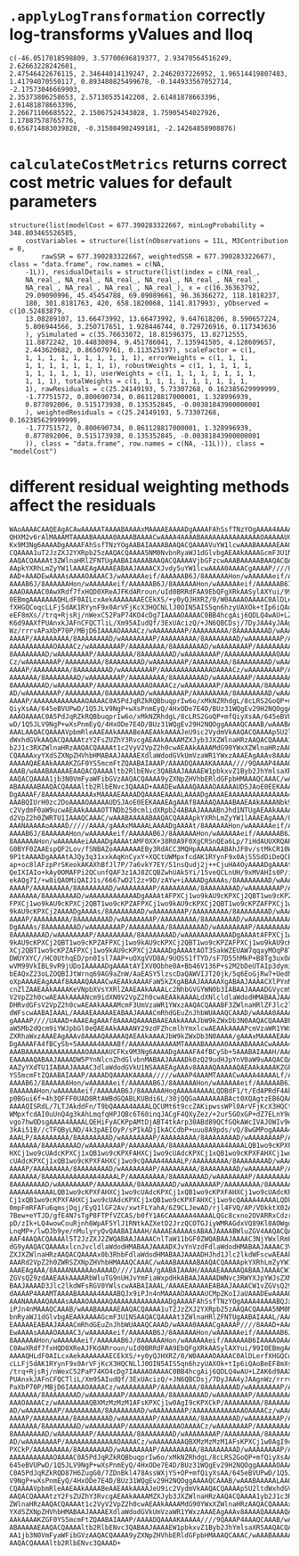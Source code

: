 # `.applyLogTransformation` correctly log-transforms yValues and lloq

    c(-46.0517018598809, 3.57700696819377, 2.93470564516249, 2.62663228242601, 
    2.47546422676115, 2.34644014139247, 2.2462037226952, 1.96514419807483, 
    1.41794070550117, 0.893480825499678, -0.144933567052714, -2.17573046669903, 
    2.35373806258653, 2.57130535142208, 2.61481878663396, 2.61481878663396, 
    2.26671106685522, 2.15067524343028, 1.75905454027926, 1.17887578765776, 
    0.656714883039828, -0.315084902499181, -2.14264858908876)

# `calculateCostMetrics` returns correct cost metric values for default parameters

    structure(list(modelCost = 677.390283322667, minLogProbability = 348.803465526585, 
        costVariables = structure(list(nObservations = 11L, M3Contribution = 0, 
            rawSSR = 677.390283322667, weightedSSR = 677.390283322667), class = "data.frame", row.names = c(NA, 
        -1L)), residualDetails = structure(list(index = c(NA_real_, 
        NA_real_, NA_real_, NA_real_, NA_real_, NA_real_, NA_real_, 
        NA_real_, NA_real_, NA_real_, NA_real_), x = c(16.36363792, 
        29.09090996, 45.45454788, 69.09089661, 96.36366272, 118.1818237, 
        180, 301.8181763, 420, 658.1820068, 1141.817993), yObserved = c(10.52483879, 
        13.08289107, 13.66473992, 13.66473992, 9.647618206, 8.590657224, 
        5.806944566, 3.250717651, 1.928446744, 0.729726916, 0.117343636
        ), ySimulated = c(35.76633072, 18.81596375, 13.82712555, 
        11.8872242, 10.44830894, 9.451786041, 7.135941505, 4.128609657, 
        2.443620682, 0.865079761, 0.113525197), scaleFactor = c(1, 
        1, 1, 1, 1, 1, 1, 1, 1, 1, 1), errorWeights = c(1, 1, 1, 
        1, 1, 1, 1, 1, 1, 1, 1), robustWeights = c(1, 1, 1, 1, 1, 
        1, 1, 1, 1, 1, 1), userWeights = c(1, 1, 1, 1, 1, 1, 1, 1, 
        1, 1, 1), totalWeights = c(1, 1, 1, 1, 1, 1, 1, 1, 1, 1, 
        1), rawResiduals = c(25.24149193, 5.73307268, 0.162385629999999, 
        -1.77751572, 0.800690734, 0.861128817000001, 1.328996939, 
        0.877892006, 0.515173938, 0.135352845, -0.00381843900000001
        ), weightedResiduals = c(25.24149193, 5.73307268, 0.162385629999999, 
        -1.77751572, 0.800690734, 0.861128817000001, 1.328996939, 
        0.877892006, 0.515173938, 0.135352845, -0.00381843900000001
        )), class = "data.frame", row.names = c(NA, -11L))), class = "modelCost")

# different residual weighting methods affect the residuals

    WAoAAAACAAQEAgACAwAAAAATAAAABAAAAxMAAAAEAAAADgAAAAFAhSsfTNzYOgAAAA4AAAAB
    QHXM2v6rAlMAAAMTAAAABAAAAA0AAAABAAAACwAAAA4AAAABAAAAAAAAAAAAAAAOAAAAAUCF
    Kx9M3Ng6AAAADgAAAAFAhSsfTNzYOgAABAIAAAABAAQACQAAAAVuYW1lcwAAABAAAAAEAAQA
    CQAAAA1uT2JzZXJ2YXRpb25zAAQACQAAAA5NM0NvbnRyaWJ1dGlvbgAEAAkAAAAGcmF3U1NS
    AAQACQAAAAt3ZWlnaHRlZFNTUgAABAIAAAABAAQACQAAAAVjbGFzcwAAABAAAAABAAQACQAA
    AApkYXRhLmZyYW1lAAAEAgAAAAEABAAJAAAACXJvdy5uYW1lcwAAAA0AAAACgAAAAP////8A
    AAD+AAADEwAAAAsAAAAOAAAAC3/wAAAAAAeif/AAAAAAB6J/8AAAAAAHon/wAAAAAAeif/AA
    AAAAB6J/8AAAAAAHon/wAAAAAAeif/AAAAAAB6J/8AAAAAAHon/wAAAAAAeif/AAAAAAB6IA
    AAAOAAAAC0AwXRdf7fxHQD0XReAJFKdARroun/uId0BRRdFAA9EbQFgXRkAASylAXYui/99I
    0EBmgAAAAAAAQHLdF0AILcxAekAAAAAAAECEkXS/+y0yQJHXRZ/0/W0AAAAOAAAAC0AlDLer
    fXHGQCoqcLLFj5dAK1RYynF9x0ArVFjKcX3HQCNLlJ0OIN5AIS5qn6hzyUAXOk+tIp6iQAoB
    eEF8mXs//trq+RjsRj/nWexC52PaP74KO4cDg7IAAAAOAAAAC0BB4hcgAij6QDLQ4wAU+LZA
    K6d9AAXfPUAnxkJAFnCFQCTliL/Xm95AIudQf/3ExUAcizQ/+JN6QBCDsj/7DyJAA4yJAAgn
    Wz/rrrvAPaXbP70P/MBjD6IAAAAOAAAACz/wAAAAAAAAP/AAAAAAAAA/8AAAAAAAAD/wAAAA
    AAAAP/AAAAAAAAA/8AAAAAAAAD/wAAAAAAAAP/AAAAAAAAA/8AAAAAAAAD/wAAAAAAAAP/AA
    AAAAAAAAAAAOAAAACz/wAAAAAAAAP/AAAAAAAAA/8AAAAAAAAD/wAAAAAAAAP/AAAAAAAAA/
    8AAAAAAAAD/wAAAAAAAAP/AAAAAAAAA/8AAAAAAAAD/wAAAAAAAAP/AAAAAAAAAAAAAOAAAA
    Cz/wAAAAAAAAP/AAAAAAAAA/8AAAAAAAAD/wAAAAAAAAP/AAAAAAAAA/8AAAAAAAAD/wAAAA
    AAAAP/AAAAAAAAA/8AAAAAAAAD/wAAAAAAAAP/AAAAAAAAAAAAAOAAAACz/wAAAAAAAAP/AA
    AAAAAAA/8AAAAAAAAD/wAAAAAAAAP/AAAAAAAAA/8AAAAAAAAD/wAAAAAAAAP/AAAAAAAAA/
    8AAAAAAAAD/wAAAAAAAAP/AAAAAAAAAAAAAOAAAACz/wAAAAAAAAP/AAAAAAAAA/8AAAAAAA
    AD/wAAAAAAAAP/AAAAAAAAA/8AAAAAAAAD/wAAAAAAAAP/AAAAAAAAA/8AAAAAAAAD/wAAAA
    AAAAP/AAAAAAAAAAAAAOAAAAC0A5PdJqRZkRQBbuqprIw6o/xMkNZRhdgL/8cLRS2GoQP+mf
    QiyXsAA/645eBVUPwD/1Q5JLV9NgP+wXsPnmEyQ/4HxODe7E4D/BUz31WQgEv29H2NQOggAA
    AAAOAAAAC0A5PdJqRZkRQBbuqprIw6o/xMkNZRhdgL/8cLRS2GoQP+mfQiyXsAA/645eBVUP
    wD/1Q5JLV9NgP+wXsPnmEyQ/4HxODe7E4D/BUz31WQgEv29H2NQOggAAAAQCAAAB/wAAABAA
    AAALAAQACQAAAAVpbmRleAAEAAkAAAABeAAEAAkAAAAJeU9ic2VydmVkAAQACQAAAAp5U2lt
    dWxhdGVkAAQACQAAAAtzY2FsZUZhY3RvcgAEAAkAAAAMZXJyb3JXZWlnaHRzAAQACQAAAA1y
    b2J1c3RXZWlnaHRzAAQACQAAAAt1c2VyV2VpZ2h0cwAEAAkAAAAMdG90YWxXZWlnaHRzAAQA
    CQAAAAxyYXdSZXNpZHVhbHMABAAJAAAAEXdlaWdodGVkUmVzaWR1YWxzAAAEAgAAAv8AAAAQ
    AAAAAQAEAAkAAAAKZGF0YS5mcmFtZQAABAIAAAP/AAAADQAAAAKAAAAA////9QAAAP4AAAQC
    AAAB/wAAABAAAAAEAAQACQAAAAltb2RlbENvc3QABAAJAAAAEW1pbkxvZ1Byb2JhYmlsaXR5
    AAQACQAAAA1jb3N0VmFyaWFibGVzAAQACQAAAA9yZXNpZHVhbERldGFpbHMAAAQCAAAC/wAA
    ABAAAAABAAQACQAAAAltb2RlbENvc3QAAAD+AAADEwAAAAQAAAAOAAAAAUDSJAoE0EEKAAAA
    DgAAAAF/8AAAAAAAAAAAAxMAAAAEAAAADQAAAAEAAAALAAAADgAAAAEAAAAAAAAAAAAAAA4A
    AAABQIUrH0zc2DoAAAAOAAAAAUDSJAoE0EEKAAAEAgAAAf8AAAAQAAAABAAEAAkAAAANbk9i
    c2VydmF0aW9ucwAEAAkAAAAOTTNDb250cmlidXRpb24ABAAJAAAABnJhd1NTUgAEAAkAAAAL
    d2VpZ2h0ZWRTU1IAAAQCAAAC/wAAABAAAAABAAQACQAAAApkYXRhLmZyYW1lAAAEAgAAA/8A
    AAANAAAAAoAAAAD/////AAAA/gAAAxMAAAALAAAADgAAAAt/8AAAAAAHon/wAAAAAAeif/AA
    AAAAB6J/8AAAAAAHon/wAAAAAAeif/AAAAAAB6J/8AAAAAAHon/wAAAAAAeif/AAAAAAB6J/
    8AAAAAAHon/wAAAAAAeiAAAADgAAAAtAMF0XX+38R0A9F0XgCRSnQEa6Lp/7iHdAUUXRQAPR
    G0BYF0ZAAEspQF2Lov/fSNBAZoAAAAAAAEBy3RdACC3MQHpAAAAAAABAhJF0v/stMkCR10Wf
    9P1tAAAADgAAAAtAJQy3q31xxkAqKnCyxY+XQCtUWMpxfcdAK1RYynF9x0AjS5SdDiDeQCEu
    ap+oc8lAFzpPrSKeokAKAXhBfJl7P/7a6vkY7EY/51nsQudj2j++CjuHA4OyAAAADgAAAAtA
    QeIXIAIo+kAy0OMAFPi2QCunfQAF3z1AJ8ZCQBZwhUAk5Yi/15veQCLnUH/9xMVAHIs0P/iT
    ekAQg7I/+w8iQAOMiQAIJ1s/6667wD2l2z+9D/zAYw+iAAAADgAAAAs/8AAAAAAAAD/wAAAA
    AAAAP/AAAAAAAAA/8AAAAAAAAD/wAAAAAAAAP/AAAAAAAAA/8AAAAAAAAD/wAAAAAAAAP/AA
    AAAAAAA/8AAAAAAAAD/wAAAAAAAAAAAADgAAAAtAFPXCj1wo9kAU9cKPXCj2QBT1wo9cKPZA
    FPXCj1wo9kAU9cKPXCj2QBT1wo9cKPZAFPXCj1wo9kAU9cKPXCj2QBT1wo9cKPZAFPXCj1wo
    9kAU9cKPXCj2AAAADgAAAAs/8AAAAAAAAD/wAAAAAAAAP/AAAAAAAAA/8AAAAAAAAD/wAAAA
    AAAAP/AAAAAAAAA/8AAAAAAAAD/wAAAAAAAAP/AAAAAAAAA/8AAAAAAAAD/wAAAAAAAAAAAA
    DgAAAAs/8AAAAAAAAD/wAAAAAAAAP/AAAAAAAAA/8AAAAAAAAD/wAAAAAAAAP/AAAAAAAAA/
    8AAAAAAAAD/wAAAAAAAAP/AAAAAAAAA/8AAAAAAAAD/wAAAAAAAAAAAADgAAAAtAFPXCj1wo
    9kAU9cKPXCj2QBT1wo9cKPZAFPXCj1wo9kAU9cKPXCj2QBT1wo9cKPZAFPXCj1wo9kAU9cKP
    XCj2QBT1wo9cKPZAFPXCj1wo9kAU9cKPXCj2AAAADgAAAAtAOT3SakWZEUAW7qqayMOqP8TJ
    DWUYXYC//HC0UthqED/pn0Isl7AAP+uOXgVVD8A/9UOSS1fTYD/sF7D55hMkP+B8Tg3uxOA/
    wVM99VkIBL9vR9jUDoIAAAAADgAAAAtAYIXV0Obhe0A+Bb46V136P+s2M2bDeUTAIp3dymi7
    bEAQxZ23oLZOQBIJtWrnq69AG9aZnW/AaEASY5lzscDaQAWVIJT20jk/5q6EoGjRw7+Uedh8
    oXpAAAAEAgAAAf8AAAAQAAAACwAEAAkAAAAFaW5kZXgABAAJAAAAAXgABAAJAAAACXlPYnNl
    cnZlZAAEAAkAAAAKeVNpbXVsYXRlZAAEAAkAAAALc2NhbGVGYWN0b3IABAAJAAAADGVycm9y
    V2VpZ2h0cwAEAAkAAAANcm9idXN0V2VpZ2h0cwAEAAkAAAALdXNlcldlaWdodHMABAAJAAAA
    DHRvdGFsV2VpZ2h0cwAEAAkAAAAMcmF3UmVzaWR1YWxzAAQACQAAABF3ZWlnaHRlZFJlc2lk
    dWFscwAABAIAAAL/AAAAEAAAAAEABAAJAAAACmRhdGEuZnJhbWUAAAQCAAAD/wAAAA0AAAAC
    gAAAAP////UAAAD+AAAEAgAAAf8AAAAQAAAABAAEAAkAAAAJbW9kZWxDb3N0AAQACQAAABFt
    aW5Mb2dQcm9iYWJpbGl0eQAEAAkAAAANY29zdFZhcmlhYmxlcwAEAAkAAAAPcmVzaWR1YWxE
    ZXRhaWxzAAAEAgAAAv8AAAAQAAAAAQAEAAkAAAAJbW9kZWxDb3N0AAAA/gAAAxMAAAAEAAAA
    DgAAAAFA4fBCySb+5AAAAA4AAAABf/AAAAAAAAAAAAMTAAAABAAAAA0AAAABAAAACwAAAA4A
    AAABAAAAAAAAAAAAAAAOAAAAAUCFKx9M3Ng6AAAADgAAAAFA4fBCySb+5AAABAIAAAH/AAAA
    EAAAAAQABAAJAAAADW5PYnNlcnZhdGlvbnMABAAJAAAADk0zQ29udHJpYnV0aW9uAAQACQAA
    AAZyYXdTU1IABAAJAAAAC3dlaWdodGVkU1NSAAAEAgAAAv8AAAAQAAAAAQAEAAkAAAAKZGF0
    YS5mcmFtZQAABAIAAAP/AAAADQAAAAKAAAAA/////wAAAP4AAAMTAAAACwAAAA4AAAALf/AA
    AAAAB6J/8AAAAAAHon/wAAAAAAeif/AAAAAAB6J/8AAAAAAHon/wAAAAAAeif/AAAAAAB6J/
    8AAAAAAHon/wAAAAAAeif/AAAAAAB6J/8AAAAAAHogAAAA4AAAALQDBdF1/t/EdAPRdF4AkU
    p0BGui6f+4h3QFFF0UAD0RtAWBdGQABLKUBdi6L/30jQQGaAAAAAAABAct0XQAgtzEB6QAAA
    AAAAQISRdL/7LTJAkddFn/T9bQAAAA4AAAALQCUMt6t9ccZAKipwssWPl0ArVFjKcX3HQCtU
    WMpxfcdAI0uUnQ4g3kAhLmqfqHPJQBc6T60inqJACgF4QXyZez/+2ur5GOxGP+dZ7ELnY9o/
    vgo7hwODsgAAAA4AAAALQEHiFyACKPpAMtDjABT4tkArp30ABd89QCfGQkAWcIVAJOWIv9eb
    3kAi51B//cTFQByLND/4k3pAEIOyP/sPIkADjIkACCdbP+uuu8A9pds/vQ/8wGMPogAAAA4A
    AAALP/AAAAAAAAA/8AAAAAAAAD/wAAAAAAAAP/AAAAAAAAA/8AAAAAAAAD/wAAAAAAAAP/AA
    AAAAAAA/8AAAAAAAAD/wAAAAAAAAP/AAAAAAAAA/8AAAAAAAAAAAAA4AAAALQB1wo9cKPXFA
    HXCj1wo9cUAdcKPXCj1xQB1wo9cKPXFAHXCj1wo9cUAdcKPXCj1xQB1wo9cKPXFAHXCj1wo9
    cUAdcKPXCj1xQB1wo9cKPXFAHXCj1wo9cQAAAA4AAAALP/AAAAAAAAA/8AAAAAAAAD/wAAAA
    AAAAP/AAAAAAAAA/8AAAAAAAAD/wAAAAAAAAP/AAAAAAAAA/8AAAAAAAAD/wAAAAAAAAP/AA
    AAAAAAA/8AAAAAAAAAAAAA4AAAALP/AAAAAAAAA/8AAAAAAAAD/wAAAAAAAAP/AAAAAAAAA/
    8AAAAAAAAD/wAAAAAAAAP/AAAAAAAAA/8AAAAAAAAD/wAAAAAAAAP/AAAAAAAAA/8AAAAAAA
    AAAAAA4AAAALQB1wo9cKPXFAHXCj1wo9cUAdcKPXCj1xQB1wo9cKPXFAHXCj1wo9cUAdcKPX
    Cj1xQB1wo9cKPXFAHXCj1wo9cUAdcKPXCj1xQB1wo9cKPXFAHXCj1wo9cQAAAA4AAAALQDk9
    0mpFmRFAFu6qmsjDqj/EyQ1lGF2Av/xwtFLYahA/6Z9CLJewAD/rjl4FVQ/AP/VDkktX02A/
    7Bew+eYTJD/gfE4N7sTgP8FTPfVZCAS/b0fY1A6CAAAAAA4AAAALQGc8cxno2OVARRxCdzrW
    pD/zIk+LQ4wowCouRjnh6WpAF5YlJ1RNtkAZXetD2JrzQCOTGJiyWMRAGdxVQ89Kl0AOWgdb
    LnqMP+/lwDJb9ye/nMulyryQvQAABAIAAAH/AAAAEAAAAAsABAAJAAAABWluZGV4AAQACQAA
    AAF4AAQACQAAAAl5T2JzZXJ2ZWQABAAJAAAACnlTaW11bGF0ZWQABAAJAAAAC3NjYWxlRmFj
    dG9yAAQACQAAAAxlcnJvcldlaWdodHMABAAJAAAADXJvYnVzdFdlaWdodHMABAAJAAAAC3Vz
    ZXJXZWlnaHRzAAQACQAAAAx0b3RhbFdlaWdodHMABAAJAAAADHJhd1Jlc2lkdWFscwAEAAkA
    AAARd2VpZ2h0ZWRSZXNpZHVhbHMAAAQCAAAC/wAAABAAAAABAAQACQAAAApkYXRhLmZyYW1l
    AAAEAgAAA/8AAAANAAAAAoAAAAD////1AAAA/gAABAIAAAH/AAAAEAAAAAQABAAJAAAACW1v
    ZGVsQ29zdAAEAAkAAAARbWluTG9nUHJvYmFiaWxpdHkABAAJAAAADWNvc3RWYXJpYWJsZXMA
    BAAJAAAAD3Jlc2lkdWFsRGV0YWlscwAABAIAAAL/AAAAEAAAAAEABAAJAAAACW1vZGVsQ29z
    dAAAAP4AAAMTAAAABAAAAA4AAAABQJx9iPJn4nMAAAAOAAAAAUCMpZKoIJaUAAADEwAAAAQA
    AAANAAAAAQAAAAsAAAAOAAAAAQAAAAAAAAAAAAAADgAAAAFAhSsfTNzYOgAAAA4AAAABQJx9
    iPJn4nMAAAQCAAAB/wAAABAAAAAEAAQACQAAAA1uT2JzZXJ2YXRpb25zAAQACQAAAA5NM0Nv
    bnRyaWJ1dGlvbgAEAAkAAAAGcmF3U1NSAAQACQAAAAt3ZWlnaHRlZFNTUgAABAIAAAL/AAAA
    EAAAAAEABAAJAAAACmRhdGEuZnJhbWUAAAQCAAAD/wAAAA0AAAACgAAAAP////8AAAD+AAAD
    EwAAAAsAAAAOAAAAC3/wAAAAAAeif/AAAAAAB6J/8AAAAAAHon/wAAAAAAeif/AAAAAAB6J/
    8AAAAAAHon/wAAAAAAeif/AAAAAAB6J/8AAAAAAHon/wAAAAAAeif/AAAAAAB6IAAAAOAAAA
    C0AwXRdf7fxHQD0XReAJFKdARroun/uId0BRRdFAA9EbQFgXRkAASylAXYui/99I0EBmgAAA
    AAAAQHLdF0AILcxAekAAAAAAAECEkXS/+y0yQJHXRZ/0/W0AAAAOAAAAC0AlDLerfXHGQCoq
    cLLFj5dAK1RYynF9x0ArVFjKcX3HQCNLlJ0OIN5AIS5qn6hzyUAXOk+tIp6iQAoBeEF8mXs/
    /trq+RjsRj/nWexC52PaP74KO4cDg7IAAAAOAAAAC0BB4hcgAij6QDLQ4wAU+LZAK6d9AAXf
    PUAnxkJAFnCFQCTliL/Xm95AIudQf/3ExUAcizQ/+JN6QBCDsj/7DyJAA4yJAAgnWz/rrrvA
    PaXbP70P/MBjD6IAAAAOAAAACz/wAAAAAAAAP/AAAAAAAAA/8AAAAAAAAD/wAAAAAAAAP/AA
    AAAAAAA/8AAAAAAAAD/wAAAAAAAAP/AAAAAAAAA/8AAAAAAAAD/wAAAAAAAAP/AAAAAAAAAA
    AAAOAAAACz/wAAAAAAAAQBXMzMzMzM1AFsKPXCj1w0AgI9cKPXCkP/AAAAAAAAA/8AAAAAAA
    AD/wAAAAAAAAP/AAAAAAAAA/8AAAAAAAAD/wAAAAAAAAP/AAAAAAAAAAAAAOAAAACz/wAAAA
    AAAAP/AAAAAAAAA/8AAAAAAAAD/wAAAAAAAAP/AAAAAAAAA/8AAAAAAAAD/wAAAAAAAAP/AA
    AAAAAAA/8AAAAAAAAD/wAAAAAAAAP/AAAAAAAAAAAAAOAAAACz/wAAAAAAAAP/AAAAAAAAA/
    8AAAAAAAAD/wAAAAAAAAP/AAAAAAAAA/8AAAAAAAAD/wAAAAAAAAP/AAAAAAAAA/8AAAAAAA
    AD/wAAAAAAAAP/AAAAAAAAAAAAAOAAAACz/wAAAAAAAAQBXMzMzMzM1AFsKPXCj1w0AgI9cK
    PXCkP/AAAAAAAAA/8AAAAAAAAD/wAAAAAAAAP/AAAAAAAAA/8AAAAAAAAD/wAAAAAAAAP/AA
    AAAAAAAAAAAOAAAAC0A5PdJqRZkRQBbuqprIw6o/xMkNZRhdgL/8cLRS2GoQP+mfQiyXsAA/
    645eBVUPwD/1Q5JLV9NgP+wXsPnmEyQ/4HxODe7E4D/BUz31WQgEv29H2NQOggAAAAAOAAAA
    C0A5PdJqRZkRQD87H6ZugG0/7ZDnBkl478AssWXjYS+OP+mfQiyXsAA/645eBVUPwD/1Q5JL
    V9NgP+wXsPnmEyQ/4HxODe7E4D/BUz31WQgEv29H2NQOggAAAAQCAAAB/wAAABAAAAALAAQA
    CQAAAAVpbmRleAAEAAkAAAABeAAEAAkAAAAJeU9ic2VydmVkAAQACQAAAAp5U2ltdWxhdGVk
    AAQACQAAAAtzY2FsZUZhY3RvcgAEAAkAAAAMZXJyb3JXZWlnaHRzAAQACQAAAA1yb2J1c3RX
    ZWlnaHRzAAQACQAAAAt1c2VyV2VpZ2h0cwAEAAkAAAAMdG90YWxXZWlnaHRzAAQACQAAAAxy
    YXdSZXNpZHVhbHMABAAJAAAAEXdlaWdodGVkUmVzaWR1YWxzAAAEAgAAAv8AAAAQAAAAAQAE
    AAkAAAAKZGF0YS5mcmFtZQAABAIAAAP/AAAADQAAAAKAAAAA////9QAAAP4AAAQCAAAB/wAA
    ABAAAAAEAAQACQAAAAltb2RlbENvc3QABAAJAAAAEW1pbkxvZ1Byb2JhYmlsaXR5AAQACQAA
    AA1jb3N0VmFyaWFibGVzAAQACQAAAA9yZXNpZHVhbERldGFpbHMAAAQCAAAC/wAAABAAAAAB
    AAQACQAAAAltb2RlbENvc3QAAAD+

